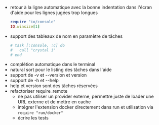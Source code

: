 - retour à la ligne automatique avec la bonne indentation dans l'écran d'aide pour les lignes jugées trop longues
  ```rb
  require "io/console"
  IO.winsize[1]
  ```
- support des tableaux de nom en paramètre de tâches
  ```rb
  # task [:console, :c] do
  #   call "crystal i"
  # end
  ```
- complétion automatique dans le terminal
- natural sort pour le listing des tâches dans l'aide
- support de -v et --version et version
- support de -h et --help
- help et version sont des tâches réservées
- refactoriser require_remote
  - ne pas utiliser un provider externe, permettre juste de loader une URL externe et de mettre en cache
  - intégrer l'extension docker directement dans run et utilisation via `require "run/docker"`
  - écrire les tests
